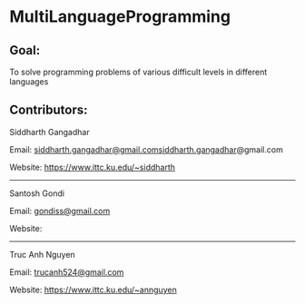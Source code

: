 MultiLanguageProgramming
========================

Goal: 
-----
To solve programming problems of various difficult levels in different languages


Contributors: 
-------------
Siddharth Gangadhar 

  Email: siddharth.gangadhar@gmail.comsiddharth.gangadhar@gmail.com

  Website: https://www.ittc.ku.edu/~siddharth

------

Santosh Gondi

  Email: gondiss@gmail.com

  Website:
  
------

Truc Anh Nguyen

  Email: trucanh524@gmail.com

  Website: https://www.ittc.ku.edu/~annguyen

